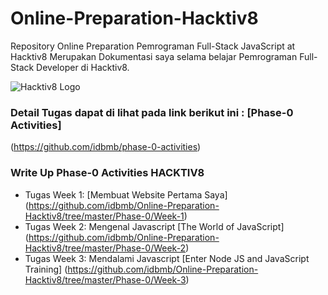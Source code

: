 # Online-Preparation-Hacktiv8
Repository Online Preparation Pemrograman Full-Stack JavaScript at Hacktiv8
Merupakan Dokumentasi saya selama belajar Pemrograman Full-Stack Developer di Hacktiv8.

![Hacktiv8 Logo](https://idbmb.github.io/assets/img/logo-hacktiv8_bordered.png)

### Detail Tugas dapat di lihat pada link berikut ini : [Phase-0 Activities]
(https://github.com/idbmb/phase-0-activities)

### Write Up Phase-0 Activities HACKTIV8

- Tugas Week 1: [Membuat Website Pertama Saya] (https://github.com/idbmb/Online-Preparation-Hacktiv8/tree/master/Phase-0/Week-1)
- Tugas Week 2: Mengenal Javascript [The World of JavaScript] (https://github.com/idbmb/Online-Preparation-Hacktiv8/tree/master/Phase-0/Week-2)
- Tugas Week 3: Mendalami Javascript [Enter Node JS and JavaScript Training] (https://github.com/idbmb/Online-Preparation-Hacktiv8/tree/master/Phase-0/Week-3)
